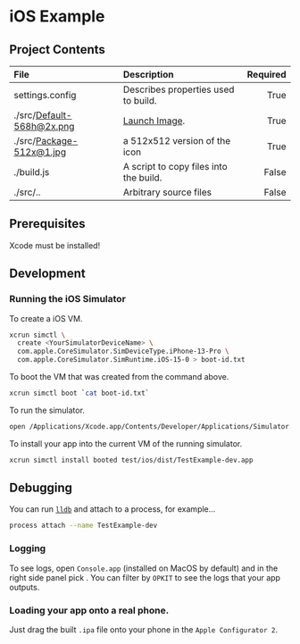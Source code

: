 # iOS Example

## Project Contents

| File | Description | Required |
| :--- | :--- | ---: |
| settings.config | Describes properties used to build. | True |
| ./src/Default-568h@2x.png | [Launch Image][0]. | True |
| ./src/Package-512x@1.jpg | a 512x512 version of the icon | True |
| ./build.js | A script to copy files into the build. | False |
| ./src/.. | Arbitrary source files | False |

## Prerequisites

Xcode must be installed!

## Development

### Running the iOS Simulator
To create a iOS VM.

```bash
xcrun simctl \
  create <YourSimulatorDeviceName> \
  com.apple.CoreSimulator.SimDeviceType.iPhone-13-Pro \
  com.apple.CoreSimulator.SimRuntime.iOS-15-0 > boot-id.txt
```

To boot the VM that was created from the command above.

```bash
xcrun simctl boot `cat boot-id.txt`
```

To run the simulator.

```bash
open /Applications/Xcode.app/Contents/Developer/Applications/Simulator.app/
```

To install your app into the current VM of the running simulator.

```bash
xcrun simctl install booted test/ios/dist/TestExample-dev.app
```

## Debugging

You can run [`lldb`][1] and attach to a process, for example...

```bash
process attach --name TestExample-dev
```

### Logging

To see logs, open `Console.app` (installed on MacOS by default) and in the right
side panel pick <YourSimulatorDeviceName>. You can filter by `OPKIT` to see the
logs that your app outputs.

###  Loading your app onto a real phone.

Just drag the built `.ipa` file onto your phone in the `Apple Configurator 2`.

[0]:https://stackoverflow.com/questions/21668497/uiscreen-mainscreen-bounds-returning-wrong-size
[1]:https://developer.apple.com/library/archive/documentation/IDEs/Conceptual/gdb_to_lldb_transition_guide/document/lldb-terminal-workflow-tutorial.html
